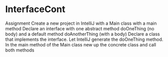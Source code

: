 # InterfaceCont
Assignment 
Create a new project in IntelliJ with a Main class with a main method
Declare an interface with one abstract method doOneThing (no body) and a default method doAnotherThing (with a body)
Declare a class that implements the interface. Let IntelliJ generate the doOneThing method.
In the main method of the Main class new up the concrete class and call both methods
